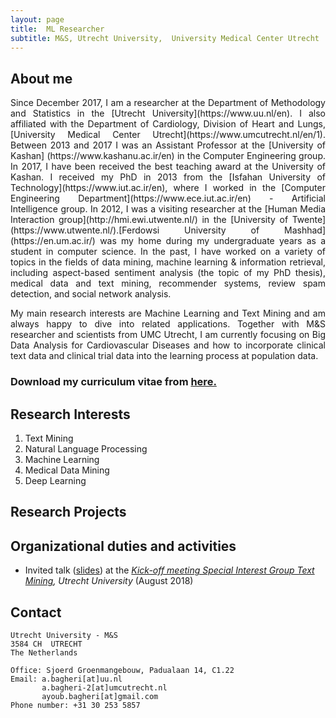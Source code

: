 ```yaml
---
layout: page
title:  ML Researcher
subtitle: M&S, Utrecht University,  University Medical Center Utrecht
---
```


## About me

<div style="text-align: justify"> Since December 2017, I am a researcher at the Department of Methodology and Statistics in the [Utrecht University](https://www.uu.nl/en). I also affiliated with the Department of Cardiology, Division of Heart and Lungs, [University Medical Center Utrecht](https://www.umcutrecht.nl/en/1). Between 2013 and 2017 I was an Assistant Professor at the [University of Kashan] (https://www.kashanu.ac.ir/en) in the Computer Engineering group. In 2017, I have been received the best teaching award at the University of Kashan. I received my PhD in 2013 from the [Isfahan University of Technology](https://www.iut.ac.ir/en), where I worked in the [Computer Engineering Department](https://www.ece.iut.ac.ir/en) - Artificial Intelligence group. In 2012, I was a visiting researcher at the [Human Media Interaction group](http://hmi.ewi.utwente.nl/) in the [University of Twente](https://www.utwente.nl/).[Ferdowsi University of Mashhad](https://en.um.ac.ir/) was my home during my undergraduate years as a student in computer science. In the past, I have worked on a variety of topics in the fields of data mining, machine learning & information retrieval, including aspect-based sentiment analysis (the topic of my PhD thesis), medical data and text mining, recommender systems, review spam detection, and social network analysis.

My main research interests are Machine Learning and Text Mining and am always happy to dive into related applications. Together with M&S researcher and scientists from UMC Utrecht, I am currently focusing on Big Data Analysis for Cardiovascular Diseases and how to incorporate clinical text data and clinical trial data into the learning process at population data. </div>

### Download my curriculum vitae from [here.](https://drive.google.com/file/d/1wDR7fAWaXH_aurKYTDM-ee0LlMZAUDkj/view?usp=sharing)

## Research Interests

1. Text Mining
2. Natural Language Processing
3. Machine Learning
4. Medical Data Mining
5. Deep Learning

## Research Projects


## Organizational duties and activities
- Invited talk ([slides](https://drive.google.com/file/d/18ZTa0fdJhzxxeX8zpyVG7aAX90V9iAJl/view?usp=sharing)) at the *[Kick-off meeting Special Interest Group Text Mining](https://www.uu.nl/en/events/kick-off-meeting-special-interest-group-text-mining), Utrecht University* (August 2018)

## Contact

```
Utrecht University - M&S
3584 CH  UTRECHT
The Netherlands

Office: Sjoerd Groenmangebouw, Padualaan 14, C1.22
Email: a.bagheri[at]uu.nl
       a.bagheri-2[at]umcutrecht.nl
       ayoub.bagheri[at]gmail.com
Phone number: +31 30 253 5857
```


